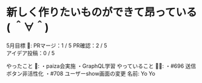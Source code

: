 # 新しく作りたいものができて昂っている( ＾∀＾)

5月目標 🚀: PRマージ：1 / 5
PR確認：2 / 5   
アイデア投稿：0 / 5　　　　　　　　　　　　　

やったこと 📝: ・paiza会実施 
・GraphQL学習
やっていること 🏃‍♂️: ・#696 送信ボタン非活性化
・#708 ユーザーshow画面の変更
名前: Yo Yo
